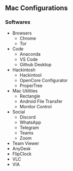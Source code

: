 ## Mac Configurations

### Softwares

- Browsers
  - Chrome
  - Tor
- Code
  - Anaconda
  - VS Code
  - Github Desktop
- Hackintosh
  - Hackintool
  - OpenCore Configurator
  - ProperTree
- Mac Utilities
  - Rectangle
  - Android File Transfer
  - Monitor Control
- Social
  - Discord
  - WhatsApp
  - Telegram
  - Teams
  - Zoom
- Team Viewer
- AnyDesk
- FlipClock
- VLC
- VIA
